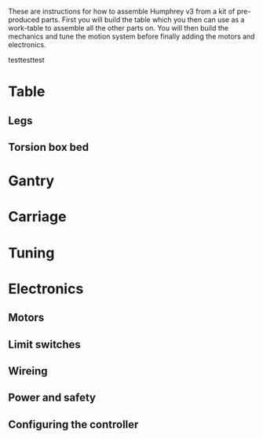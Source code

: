 
These are instructions for how to assemble Humphrey v3 from a kit of pre-produced parts. First you will build the table which you then can use as a work-table to assemble all the other parts on. You will then build the mechanics and tune the motion system before finally adding the motors and electronics.

testtesttest

# Table
## Legs
## Torsion box bed

# Gantry

# Carriage

# Tuning

# Electronics
## Motors
## Limit switches 
## Wireing 
## Power and safety
## Configuring the controller


